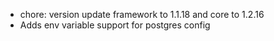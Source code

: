 <!-- The pattern we follow here is to keep the changelog for the latest version -->
<!-- Old changelogs are automatically attached to the GitHub releases -->

- chore: version update framework to 1.1.18 and core to 1.2.16
- Adds env variable support for postgres config